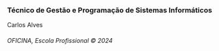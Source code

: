 <h3>Técnico de Gestão e Programação de Sistemas Informáticos</h3>
<p>Carlos Alves</p>
<h6>OFICINA, Escola Profissional &copy; 2024</h6>
